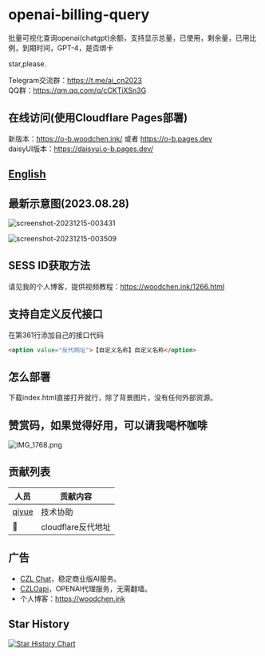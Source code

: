 # openai-billing-query
批量可视化查询openai(chatgpt)余额，支持显示总量，已使用，剩余量，已用比例，到期时间，GPT-4，是否绑卡

star,please.

Telegram交流群：https://t.me/ai_cn2023   
QQ群：https://qm.qq.com/q/cCKTiXSn3G

## 在线访问(使用Cloudflare Pages部署)
新版本：https://o-b.woodchen.ink/ 或者  https://o-b.pages.dev  
daisyUI版本：https://daisyui.o-b.pages.dev/

## [English](README_EN.md)

## 最新示意图(2023.08.28)

![screenshot-20231215-003431](https://github.com/woodchen-ink/openai-billing-query/assets/95951386/076cbeff-7b93-45a8-bf36-303a1dc711f0)

![screenshot-20231215-003509](https://github.com/woodchen-ink/openai-billing-query/assets/95951386/e5da95ec-544e-4541-944e-308cf8ffe0e6)





## SESS ID获取方法

请见我的个人博客，提供视频教程：https://woodchen.ink/1266.html

## 支持自定义反代接口
在第361行添加自己的接口代码

``` html
<option value="反代网址">【自定义名称】自定义名称</option>
```

## 怎么部署
下载index.html直接打开就行，除了背景图片，没有任何外部资源。

## 赞赏码，如果觉得好用，可以请我喝杯咖啡

![IMG_1768.png](https://cdn-img-r2.czl.net/2023/10/13/6528c3c44100a.png)

## 贡献列表

| 人员 | 贡献内容 |
| ---- | ---- |
| [qiyue](https://github.com/qiyue-rgb) | 技术协助 |
| 🙊 | cloudflare反代地址 |


## 广告
- [CZL Chat](https://chat.czl.net)，稳定商业版AI服务。
- [CZLOapi](https://oapi.czl.net)，OPENAI代理服务，无需翻墙。
- 个人博客：https://woodchen.ink

## Star History

[![Star History Chart](https://api.star-history.com/svg?repos=woodchen-ink/openai-billing-query&type=Date)](https://api.star-history.com/svg?repos=woodchen-ink/openai-billing-query&type=Date)
